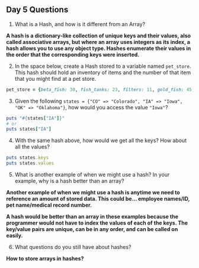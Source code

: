 ## Day 5 Questions

1. What is a Hash, and how is it different from an Array?

 **A hash is a dictionary-like collection of unique keys and their values, also called associative arrays, but where an array uses integers as its index, a hash allows you to use any object type. Hashes enumerate their values in the order that the corresponding keys were inserted.**


2. In the space below, create a Hash stored to a variable named `pet_store`.  This hash should hold an inventory of items and the number of that item that you might find at a pet store.

```ruby
pet_store = {beta_fish: 30, fish_tanks: 23, filters: 11, gold_fish: 45, nets: 22}
```


3. Given the following `states = {"CO" => "Colorado", "IA" => "Iowa", "OK" => "Oklahoma"}`, how would you access the value `"Iowa"`?

```ruby
puts "#{states["IA"]}"
# or
puts states["IA"]
```


4. With the same hash above, how would we get all the keys?  How about all the values?

```ruby
puts states.keys
puts states.values
```


5. What is another example of when we might use a hash?  In your example, why is a hash better than an array?

**Another example of when we might use a hash is anytime we need to reference an amount of stored data. This could be... employee names/ID, pet name/medical record number.**

**A hash would be better than an array in these examples because the programmer would not have to index the values of each of the keys. The key/value pairs are unique, can be in any order, and can be called on easily.**


6. What questions do you still have about hashes?

**How to store arrays in hashes?**
